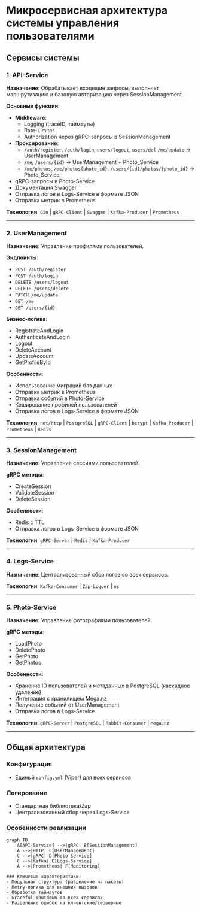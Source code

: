 # Микросервисная архитектура системы управления пользователями

## Сервисы системы

### 1. API-Service
**Назначение**: Обрабатывает входящие запросы, выполняет маршрутизацию и базовую авторизацию через SessionManagement.

**Основные функции**:
- **Middleware**:
  - Logging (traceID, таймауты)
  - Rate-Limiter
  - Authorization через gRPC-запросы в SessionManagement
- **Проксирование**:
  - `/auth/register`, `/auth/login`, `users/logout`, `users/del` `/me/update` → UserManagement
  - `/me`, `/users/{id}` → UserManagement + Photo_Service
  - `/me/photos`, `/me/photos{photo_id}`, `/users/{id}/photos/{photo_id}` → Photo_Service
- gRPC-запросы в Photo-Service
- Документация Swagger
- Отправка логов в Logs-Service в формате JSON
- Отправка метрик в Prometheus

**Технологии**: 
`Gin` | `gRPC-Client` | `Swagger` | `Kafka-Producer` | `Prometheus`

---

### 2. UserManagement
**Назначение**: Управление профилями пользователей.

**Эндпоинты**:
- `POST /auth/register`
- `POST /auth/login`
- `DELETE /users/logout` 
- `DELETE /users/delete`
- `PATCH /me/update`
- `GET /me`
- `GET /users/{id}`

**Бизнес-логика**:
- RegistrateAndLogin
- AuthenticateAndLogin
- Logout
- DeleteAccount
- UpdateAccount
- GetProfileById

**Особенности**:
- Использование миграций баз данных
- Отправка метрик в Prometheus
- Отправка событий в Photo-Service
- Кэширование профилей пользователей
- Отправка логов в Logs-Service в формате JSON

**Технологии**: 
`net/http` | `PostgreSQL` | `gRPC-Client` | `bcrypt` | `Kafka-Producer` | `Prometheus` | `Redis`

---

### 3. SessionManagement
**Назначение**: Управление сессиями пользователей.

**gRPC методы**:
- CreateSession
- ValidateSession
- DeleteSession

**Особенности**:
- Redis с TTL
- Отправка логов в Logs-Service в формате JSON

**Технологии**: 
`gRPC-Server` | `Redis` | `Kafka-Producer`

---

### 4. Logs-Service
**Назначение**: Централизованный сбор логов со всех сервисов.

**Технологии**: 
`Kafka-Consumer` | `Zap-Logger` | `os`

---

### 5. Photo-Service
**Назначение**: Управление фотографиями пользователей.

**gRPC методы**:
- LoadPhoto
- DeletePhoto
- GetPhoto
- GetPhotos

**Особенности**:
- Хранение ID пользователей и метаданных в PostgreSQL (каскадное удаление)
- Интеграция с хранилищем Mega.nz
- Получение событий от UserManagement
- Отправка логов в Logs-Service

**Технологии**: 
`gRPC-Server` | `PostgreSQL` | `Rabbit-Consumer` | `Mega.nz`

---

## Общая архитектура

### Конфигурация
- Единый `config.yml` (Viper) для всех сервисов

### Логирование
- Стандартная библиотека/Zap
- Централизованный сбор через Logs-Service

### Особенности реализации
```mermaid
graph TD
    A[API-Service] -->|gRPC| B[SessionManagement]
    A -->|HTTP| C[UserManagement]
    C -->|gRPC| D[Photo-Service]
    C -->|Kafka| E[Logs-Service]
    A -->|Prometheus| F[Monitoring]

### Ключевые характеристики:
- Модульная структура (разделение на пакеты)
- Retry-логика для внешних вызовов
- Обработка таймаутов
- Graceful shutdown во всех сервисах
- Разделение ошибок на клиентские/серверные